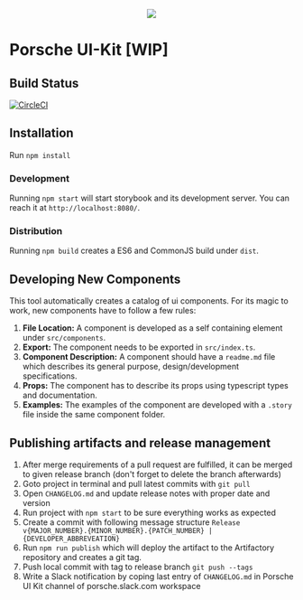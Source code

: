 <p align="center">
    <img src="https://upload.wikimedia.org/wikipedia/de/thumb/7/70/Porsche_Logo.svg/258px-Porsche_Logo.svg.png" />
</p>

# Porsche UI-Kit [WIP]

## Build Status

[![CircleCI](https://circleci.com/gh/porscheui/porsche-ui-kit/tree/0.x.svg?style=svg)](https://circleci.com/gh/porscheui/porsche-ui-kit/tree/0.x)


## Installation

Run `npm install`

### Development

Running `npm start` will start storybook and its development server. You can reach it at `http://localhost:8080/`.

### Distribution

Running `npm build` creates a ES6 and CommonJS build under `dist`.

## Developing New Components

This tool automatically creates a catalog of ui components. For its magic to work, new components have to follow a few rules:

1. **File Location:** A component is developed as a self containing element under `src/components`.
1. **Export:** The component needs to be exported in `src/index.ts`.
1. **Component Description:** A component should have a `readme.md` file which describes its general purpose, design/development specifications.
1. **Props:** The component has to describe its props using typescript types and documentation.
1. **Examples:** The examples of the component are developed with a `.story` file inside the same component folder.

## Publishing artifacts and release management

1. After merge requirements of a pull request are fulfilled, it can be merged to given release branch (don't forget to delete the branch afterwards)
1. Goto project in terminal and pull latest commits with `git pull`
1. Open `CHANGELOG.md` and update release notes with proper date and version
1. Run project with `npm start` to be sure everything works as expected
1. Create a commit with following message structure `Release v{MAJOR_NUMBER}.{MINOR_NUMBER}.{PATCH_NUMBER} | {DEVELOPER_ABBREVEATION}`
1. Run `npm run publish` which will deploy the artifact to the Artifactory repository and creates a git tag.
1. Push local commit with tag to release branch `git push --tags`
1. Write a Slack notification by coping last entry of `CHANGELOG.md` in Porsche UI Kit channel of porsche.slack.com workspace
